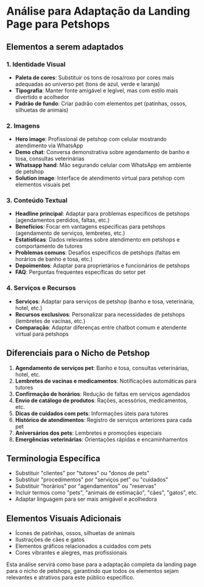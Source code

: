 # Análise para Adaptação da Landing Page para Petshops

## Elementos a serem adaptados

### 1. Identidade Visual
- **Paleta de cores**: Substituir os tons de rosa/roxo por cores mais adequadas ao universo pet (tons de azul, verde e laranja)
- **Tipografia**: Manter fonte amigável e legível, mas com estilo mais divertido e acolhedor
- **Padrão de fundo**: Criar padrão com elementos pet (patinhas, ossos, silhuetas de animais)

### 2. Imagens
- **Hero image**: Profissional de petshop com celular mostrando atendimento via WhatsApp
- **Demo chat**: Conversa demonstrativa sobre agendamento de banho e tosa, consultas veterinárias
- **Whatsapp hand**: Mão segurando celular com WhatsApp em ambiente de petshop
- **Solution image**: Interface de atendimento virtual para petshop com elementos visuais pet

### 3. Conteúdo Textual
- **Headline principal**: Adaptar para problemas específicos de petshops (agendamentos perdidos, faltas, etc.)
- **Benefícios**: Focar em vantagens específicas para petshops (agendamento de serviços, lembretes, etc.)
- **Estatísticas**: Dados relevantes sobre atendimento em petshops e comportamento de tutores
- **Problemas comuns**: Desafios específicos de petshops (faltas em horários de banho e tosa, etc.)
- **Depoimentos**: Adaptar para proprietários e funcionários de petshops
- **FAQ**: Perguntas frequentes específicas do setor pet

### 4. Serviços e Recursos
- **Serviços**: Adaptar para serviços de petshop (banho e tosa, veterinária, hotel, etc.)
- **Recursos exclusivos**: Personalizar para necessidades de petshops (lembretes de vacinas, etc.)
- **Comparação**: Adaptar diferenças entre chatbot comum e atendente virtual para petshops

## Diferenciais para o Nicho de Petshop

1. **Agendamento de serviços pet**: Banho e tosa, consultas veterinárias, hotel, etc.
2. **Lembretes de vacinas e medicamentos**: Notificações automáticas para tutores
3. **Confirmação de horários**: Redução de faltas em serviços agendados
4. **Envio de catálogo de produtos**: Rações, acessórios, medicamentos, etc.
5. **Dicas de cuidados com pets**: Informações úteis para tutores
6. **Histórico de atendimentos**: Registro de serviços anteriores para cada pet
7. **Aniversários dos pets**: Lembretes e promoções especiais
8. **Emergências veterinárias**: Orientações rápidas e encaminhamentos

## Terminologia Específica

- Substituir "clientes" por "tutores" ou "donos de pets"
- Substituir "procedimentos" por "serviços pet" ou "cuidados"
- Substituir "horários" por "agendamentos" ou "reservas"
- Incluir termos como "pets", "animais de estimação", "cães", "gatos", etc.
- Adaptar linguagem para ser mais amigável e acolhedora

## Elementos Visuais Adicionais

- Ícones de patinhas, ossos, silhuetas de animais
- Ilustrações de cães e gatos
- Elementos gráficos relacionados a cuidados com pets
- Cores vibrantes e alegres, mas profissionais

Esta análise servirá como base para a adaptação completa da landing page para o nicho de petshops, garantindo que todos os elementos sejam relevantes e atrativos para este público específico.
